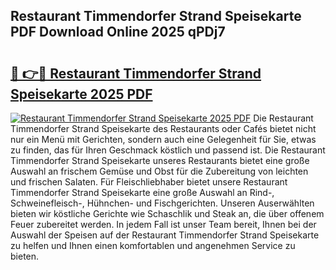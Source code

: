 ## Restaurant Timmendorfer Strand Speisekarte PDF Download Online 2025 qPDj7

# <h2><a href="http://gc96r7.nevu.top/?p=Restaurant+Timmendorfer+Strand+Speisekarte">🔗 👉🔴 Restaurant Timmendorfer Strand Speisekarte 2025 PDF</a></h2>

[![Restaurant Timmendorfer Strand Speisekarte 2025 PDF](https://i.imgur.com/dBaPXMq.png)](http://gc96r7.nevu.top/?p=Restaurant+Timmendorfer+Strand+Speisekarte)
Die Restaurant Timmendorfer Strand Speisekarte des Restaurants oder Cafés bietet nicht nur ein Menü mit Gerichten, sondern auch eine Gelegenheit für Sie, etwas zu finden, das für Ihren Geschmack köstlich und passend ist. Die Restaurant Timmendorfer Strand Speisekarte unseres Restaurants bietet eine große Auswahl an frischem Gemüse und Obst für die Zubereitung von leichten und frischen Salaten. Für Fleischliebhaber bietet unsere Restaurant Timmendorfer Strand Speisekarte eine große Auswahl an Rind-, Schweinefleisch-, Hühnchen- und Fischgerichten. Unseren Auserwählten bieten wir köstliche Gerichte wie Schaschlik und Steak an, die über offenem Feuer zubereitet werden. In jedem Fall ist unser Team bereit, Ihnen bei der Auswahl der Speisen auf der Restaurant Timmendorfer Strand Speisekarte zu helfen und Ihnen einen komfortablen und angenehmen Service zu bieten.
